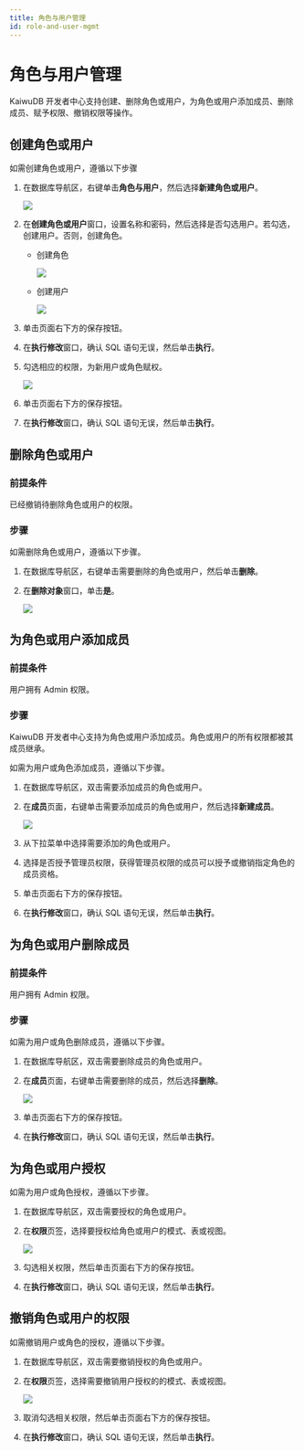 ```yaml
---
title: 角色与用户管理
id: role-and-user-mgmt
---
```


# 角色与用户管理

KaiwuDB 开发者中心支持创建、删除角色或用户，为角色或用户添加成员、删除成员、赋予权限、撤销权限等操作。

## 创建角色或用户

如需创建角色或用户，遵循以下步骤

1. 在数据库导航区，右键单击**角色与用户**，然后选择**新建角色或用户**。

    ![](../static/kdc/BxUPbsMVuoB6D0x2JHNcCtP5nMb.png)

2. 在**创建角色或用户**窗口，设置名称和密码，然后选择是否勾选用户。若勾选，创建用户。否则，创建角色。

    - 创建角色

        ![](../static/kdc/J179bCXEfou0E2xmoA8cYHqNnsb.png)

    - 创建用户

        ![](../static/kdc/CmPjb63IVo4IyXxItCacceXknve.png)

3. 单击页面右下方的保存按钮。
4. 在**执行修改**窗口，确认 SQL 语句无误，然后单击**执行**。
5. 勾选相应的权限，为新用户或角色赋权。

    ![](../static/kdc/Ii8QbNNdJonBIixS7LXcbeYGnlc.png)

6. 单击页面右下方的保存按钮。
7. 在**执行修改**窗口，确认 SQL 语句无误，然后单击**执行**。

## 删除角色或用户

### 前提条件

已经撤销待删除角色或用户的权限。

### 步骤

如需删除角色或用户，遵循以下步骤。

1. 在数据库导航区，右键单击需要删除的角色或用户，然后单击**删除**。
2. 在**删除对象**窗口，单击**是**。

    ![](../static/kdc/FlMLbijhcoB0PHxSndqceZUPnnf.png)

## 为角色或用户添加成员

### 前提条件

用户拥有 Admin 权限。

### 步骤

KaiwuDB 开发者中心支持为角色或用户添加成员。角色或用户的所有权限都被其成员继承。

如需为用户或角色添加成员，遵循以下步骤。

1. 在数据库导航区，双击需要添加成员的角色或用户。
2. 在**成员**页面，右键单击需要添加成员的角色或用户，然后选择**新建成员**。

    ![](../static/kdc/QXF4bpFvZoqNxixD1THcMOpxnLc.png)

3. 从下拉菜单中选择需要添加的角色或用户。
4. 选择是否授予管理员权限，获得管理员权限的成员可以授予或撤销指定角色的成员资格。
5. 单击页面右下方的保存按钮。
6. 在**执行修改**窗口，确认 SQL 语句无误，然后单击**执行**。

## 为角色或用户删除成员

### 前提条件

用户拥有 Admin 权限。

### 步骤

如需为用户或角色删除成员，遵循以下步骤。

1. 在数据库导航区，双击需要删除成员的角色或用户。
2. 在**成员**页面，右键单击需要删除的成员，然后选择**删除**。

    ![](../static/kdc/DYJRboyzOoPCNExR8AfcvGbOnjh.png)

3. 单击页面右下方的保存按钮。
4. 在**执行修改**窗口，确认 SQL 语句无误，然后单击**执行**。

## 为角色或用户授权

如需为用户或角色授权，遵循以下步骤。

1. 在数据库导航区，双击需要授权的角色或用户。

2. 在**权限**页签，选择要授权给角色或用户的模式、表或视图。

   ![](../static/kdc/MUqVbNWH2osgukxPLr9cdbp6n1c.png)

3. 勾选相关权限，然后单击页面右下方的保存按钮。
4. 在**执行修改**窗口，确认 SQL 语句无误，然后单击**执行**。

## 撤销角色或用户的权限

如需撤销用户或角色的授权，遵循以下步骤。

1. 在数据库导航区，双击需要撤销授权的角色或用户。
2. 在**权限**页签，选择需要撤销用户授权的的模式、表或视图。

    ![](../static/kdc/P5jUbOORhoB1iYxDqJmcJye2n6b.png)

3. 取消勾选相关权限，然后单击页面右下方的保存按钮。
4. 在**执行修改**窗口，确认 SQL 语句无误，然后单击**执行**。
